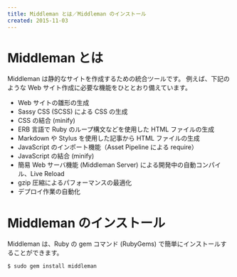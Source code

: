 ```yaml
---
title: Middleman とは／Middleman のインストール
created: 2015-11-03
---
```


Middleman とは
====
Middleman は静的なサイトを作成するための統合ツールです。
例えば、下記のような Web サイト作成に必要な機能をひととおり備えています。

* Web サイトの雛形の生成
* Sassy CSS (SCSS) による CSS の生成
* CSS の結合 (minify)
* ERB 言語で Ruby のループ構文などを使用した HTML ファイルの生成
* Markdown や Stylus を使用した記事から HTML ファイルの生成
* JavaScript のインポート機能（Asset Pipeline による require）
* JavaScript の結合 (minify)
* 簡易 Web サーバ機能 (Middleman Server) による開発中の自動コンパイル、Live Reload
* gzip 圧縮によるパフォーマンスの最適化
* デプロイ作業の自動化


Middleman のインストール
====
Middleman は、Ruby の gem コマンド (RubyGems) で簡単にインストールすることができます。

```
$ sudo gem install middleman
```

